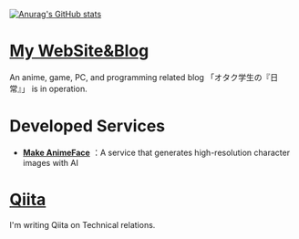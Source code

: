 [![Anurag's GitHub stats](https://github-readme-stats.vercel.app/api?username=tomox0115)](https://github.com/anuraghazra/github-readme-stats)

# [My WebSite&Blog](https://0115765.com/)
An anime, game, PC, and programming related blog 「オタク学生の『日常』」 is in operation.
# Developed Services
- **[Make AnimeFace](https://ai.0115765.com/makeface/)**
：A service that generates high-resolution character images with AI
# [Qiita](https://qiita.com/tomox0115/)
I'm writing Qiita on Technical relations.
